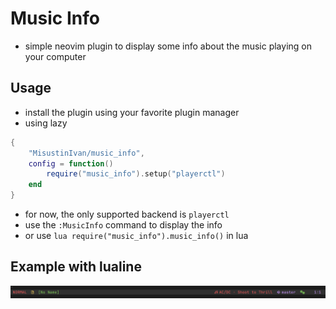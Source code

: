 # Music Info
- simple neovim plugin to display some info about the music playing on your computer

## Usage
- install the plugin using your favorite plugin manager
- using lazy
```lua
{
    "MisustinIvan/music_info",
    config = function()
        require("music_info").setup("playerctl")
    end
}
```
- for now, the only supported backend is `playerctl`
- use the `:MusicInfo` command to display the info
- or use ```lua require("music_info").music_info()``` in lua

## Example with lualine
![image](./Screenshot_20240527_191245.png)
